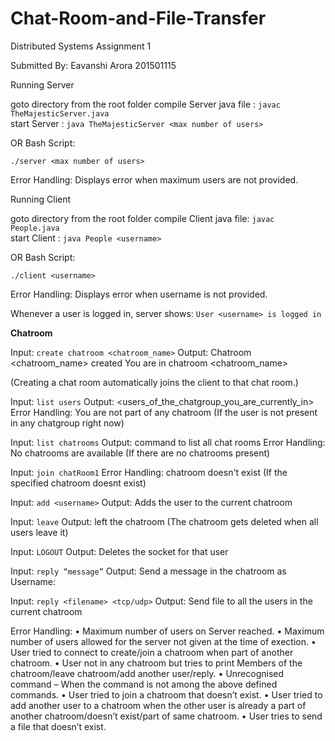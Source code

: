 # Chat-Room-and-File-Transfer
Distributed Systems Assignment 1

Submitted By:
		Eavanshi Arora
		201501115

Running Server

goto directory from the root folder
compile Server java file :
```javac TheMajesticServer.java``` <br>
start Server :
```java TheMajesticServer <max number of users>```

OR Bash Script:

```./server <max number of users>```

Error Handling: Displays error when maximum users are not provided. 

Running Client

goto directory from the root folder
compile Client java file:
```javac People.java``` <br>
start Client :
```java People <username>```

OR Bash Script:

```./client <username>```

Error Handling: Displays error when username is not provided. 

Whenever a user is logged in, server shows: ```User <username> is logged in```

<b> Chatroom </b>

Input: ```create chatroom <chatroom_name>```
Output: Chatroom <chatroom_name> created
	You are in chatroom <chatroom_name>

(Creating a chat room automatically joins the client to that chat room.)

Input: ```list users```
Output: <users_of_the_chatgroup_you_are_currently_in>
Error Handling: You are not part of any chatroom (If the user is not present in any chatgroup right now)

Input: ```list chatrooms```
Output: command to list all chat rooms
Error Handling: No chatrooms are available (If there are no chatrooms present)

Input: ```join chatRoom1```
Error Handling: chatroom doesn't exist (If the specified chatroom doesnt exist)


Input: ```add <username>```
Output: Adds the user to the current chatroom

Input: ```leave```
Output: <username> left the chatroom
(The chatroom gets deleted when all users leave it)

Input: ```LOGOUT```
Output: Deletes the socket for that user

Input: ```reply “message”```
Output: Send a message in the chatroom as Username: <message>

Input: ```reply <filename> <tcp/udp>```
Output: Send file to all the users in the current chatroom

Error Handling:
• Maximum number of users on Server reached.
• Maximum number of users allowed for the server not given at the time of exection.
• User tried to connect to create/join a chatroom when part of another chatroom.
• User not in any chatroom but tries to print Members of the chatroom/leave
chatroom/add another user/reply.
• Unrecognised command – When the command is not among the above defined commands.
• User tried to join a chatroom that doesn’t exist.
• User tried to add another user to a chatroom when the other user is already a part of
another chatroom/doesn’t exist/part of same chatroom.
• User tries to send a file that doesn’t exist.

